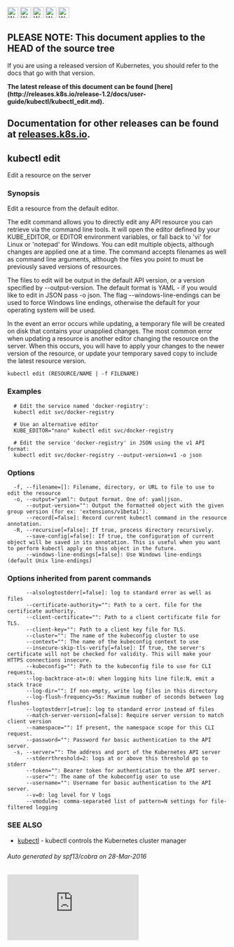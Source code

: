 <!-- BEGIN MUNGE: UNVERSIONED_WARNING -->

<!-- BEGIN STRIP_FOR_RELEASE -->

<img src="http://kubernetes.io/img/warning.png" alt="WARNING"
     width="25" height="25">
<img src="http://kubernetes.io/img/warning.png" alt="WARNING"
     width="25" height="25">
<img src="http://kubernetes.io/img/warning.png" alt="WARNING"
     width="25" height="25">
<img src="http://kubernetes.io/img/warning.png" alt="WARNING"
     width="25" height="25">
<img src="http://kubernetes.io/img/warning.png" alt="WARNING"
     width="25" height="25">

<h2>PLEASE NOTE: This document applies to the HEAD of the source tree</h2>

If you are using a released version of Kubernetes, you should
refer to the docs that go with that version.

<!-- TAG RELEASE_LINK, added by the munger automatically -->
<strong>
The latest release of this document can be found
[here](http://releases.k8s.io/release-1.2/docs/user-guide/kubectl/kubectl_edit.md).

Documentation for other releases can be found at
[releases.k8s.io](http://releases.k8s.io).
</strong>
--

<!-- END STRIP_FOR_RELEASE -->

<!-- END MUNGE: UNVERSIONED_WARNING -->

## kubectl edit

Edit a resource on the server

### Synopsis


Edit a resource from the default editor.

The edit command allows you to directly edit any API resource you can retrieve via the
command line tools. It will open the editor defined by your KUBE_EDITOR, or EDITOR
environment variables, or fall back to 'vi' for Linux or 'notepad' for Windows.
You can edit multiple objects, although changes are applied one at a time. The command
accepts filenames as well as command line arguments, although the files you point to must
be previously saved versions of resources.

The files to edit will be output in the default API version, or a version specified
by --output-version. The default format is YAML - if you would like to edit in JSON
pass -o json. The flag --windows-line-endings can be used to force Windows line endings,
otherwise the default for your operating system will be used.

In the event an error occurs while updating, a temporary file will be created on disk
that contains your unapplied changes. The most common error when updating a resource
is another editor changing the resource on the server. When this occurs, you will have
to apply your changes to the newer version of the resource, or update your temporary
saved copy to include the latest resource version.

```
kubectl edit (RESOURCE/NAME | -f FILENAME)
```

### Examples

```
  # Edit the service named 'docker-registry':
  kubectl edit svc/docker-registry

  # Use an alternative editor
  KUBE_EDITOR="nano" kubectl edit svc/docker-registry

  # Edit the service 'docker-registry' in JSON using the v1 API format:
  kubectl edit svc/docker-registry --output-version=v1 -o json
```

### Options

```
  -f, --filename=[]: Filename, directory, or URL to file to use to edit the resource
  -o, --output="yaml": Output format. One of: yaml|json.
      --output-version="": Output the formatted object with the given group version (for ex: 'extensions/v1beta1').
      --record[=false]: Record current kubectl command in the resource annotation.
  -R, --recursive[=false]: If true, process directory recursively.
      --save-config[=false]: If true, the configuration of current object will be saved in its annotation. This is useful when you want to perform kubectl apply on this object in the future.
      --windows-line-endings[=false]: Use Windows line-endings (default Unix line-endings)
```

### Options inherited from parent commands

```
      --alsologtostderr[=false]: log to standard error as well as files
      --certificate-authority="": Path to a cert. file for the certificate authority.
      --client-certificate="": Path to a client certificate file for TLS.
      --client-key="": Path to a client key file for TLS.
      --cluster="": The name of the kubeconfig cluster to use
      --context="": The name of the kubeconfig context to use
      --insecure-skip-tls-verify[=false]: If true, the server's certificate will not be checked for validity. This will make your HTTPS connections insecure.
      --kubeconfig="": Path to the kubeconfig file to use for CLI requests.
      --log-backtrace-at=:0: when logging hits line file:N, emit a stack trace
      --log-dir="": If non-empty, write log files in this directory
      --log-flush-frequency=5s: Maximum number of seconds between log flushes
      --logtostderr[=true]: log to standard error instead of files
      --match-server-version[=false]: Require server version to match client version
      --namespace="": If present, the namespace scope for this CLI request.
      --password="": Password for basic authentication to the API server.
  -s, --server="": The address and port of the Kubernetes API server
      --stderrthreshold=2: logs at or above this threshold go to stderr
      --token="": Bearer token for authentication to the API server.
      --user="": The name of the kubeconfig user to use
      --username="": Username for basic authentication to the API server.
      --v=0: log level for V logs
      --vmodule=: comma-separated list of pattern=N settings for file-filtered logging
```

### SEE ALSO

* [kubectl](kubectl.md)	 - kubectl controls the Kubernetes cluster manager

###### Auto generated by spf13/cobra on 28-Mar-2016

<!-- BEGIN MUNGE: GENERATED_ANALYTICS -->
[![Analytics](https://kubernetes-site.appspot.com/UA-36037335-10/GitHub/docs/user-guide/kubectl/kubectl_edit.md?pixel)]()
<!-- END MUNGE: GENERATED_ANALYTICS -->
